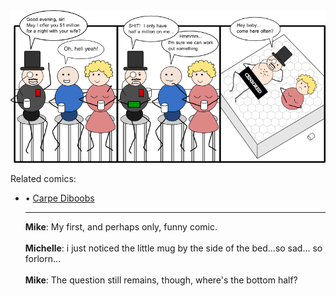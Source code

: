 <!--
.. title: An Indecent Indecency
.. slug: an-indecent-indecency
.. date: 2008/10/29 00:00:00
.. tags: 
.. link: 
.. description: 
-->

<a href='an-indecent-indecency.html' title='View comments'>
<img class='comic' src='../assets/comics/20081029.png' />
</a>

<em></em>

<!-- TEASER_END -->
<div class='related'><span>Related comics:</span><ul class='inline'>
<li>&bull; <a href='carpe-diboobs.html'>Carpe Diboobs</a></li>
</li>
<hr />

<div class='comments'>
<b>Mike</b>: My first, and perhaps only, funny comic.<br /><br />
<b>Michelle</b>: i just noticed the little mug by the side of the bed...so sad... so forlorn...<br /><br />
<b>Mike</b>: The question still remains, though, where's the bottom half?<br /><br />
</div>

